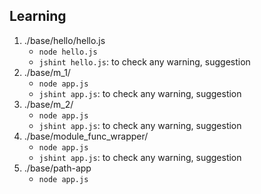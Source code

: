 ## Learning
1. ./base/hello/hello.js
	- `node hello.js`
	- `jshint hello.js`: to check any warning, suggestion
1. ./base/m_1/
	- `node app.js`
	- `jshint app.js`: to check any warning, suggestion
1. ./base/m_2/
	- `node app.js`
	- `jshint app.js`: to check any warning, suggestion
1. ./base/module_func_wrapper/
	- `node app.js`
	- `jshint app.js`: to check any warning, suggestion
1. ./base/path-app
	- `node app.js`